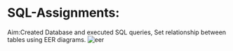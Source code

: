 # SQL-Assignments:


Aim:Created Database and executed SQL queries, Set relationship between tables using EER diagrams.
![eer](https://user-images.githubusercontent.com/126981936/228860659-9127993f-5ee4-44a9-b7a2-e35eabe9a68a.jpg)


